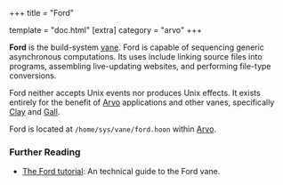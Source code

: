 +++
title = "Ford"

template = "doc.html"
[extra]
category = "arvo"
+++

**Ford** is the build-system [vane](../vane). Ford is capable of sequencing generic asynchronous computations. Its uses include linking source files into programs, assembling live-updating websites, and performing file-type conversions.

Ford neither accepts Unix events nor produces Unix effects. It exists entirely for the benefit of [Arvo](../arvo) applications and other vanes, specifically [Clay](../clay) and [Gall](../gall).

Ford is located at `/home/sys/vane/ford.hoon` within [Arvo](../arvo).

### Further Reading

- [The Ford tutorial](@/docs/tutorials/arvo/ford.md): An technical guide to the Ford vane.
